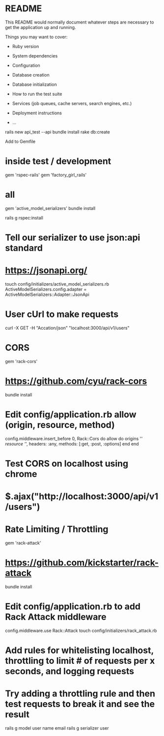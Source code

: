 # README

This README would normally document whatever steps are necessary to get the
application up and running.

Things you may want to cover:

* Ruby version

* System dependencies

* Configuration

* Database creation

* Database initialization

* How to run the test suite

* Services (job queues, cache servers, search engines, etc.)

* Deployment instructions

* ...

rails new api_test --api
bundle install
rake db:create

Add to Gemfile
# inside test / development
gem 'rspec-rails'
gem 'factory_girl_rails'
# all
gem 'active_model_serializers'
bundle install

rails g rspec:install

# Tell our serializer to use json:api standard
# https://jsonapi.org/
touch config/initializers/active_model_serializers.rb
ActiveModelSerializers.config.adapter = ActiveModelSerializers::Adapter::JsonApi

# User cUrl to make requests
curl -X GET -H "Accation/json" "localhost:3000/api/v1/users"

# CORS
gem 'rack-cors'
# https://github.com/cyu/rack-cors
bundle install
# Edit config/application.rb allow (origin, resource, method)
config.middleware.insert_before 0, Rack::Cors do
  allow do
    origins '*'
    resource '*', headers: :any, methods: [:get, :post, :options]
  end
end
# Test CORS on localhost using chrome
# $.ajax("http://localhost:3000/api/v1/users")

# Rate Limiting / Throttling
gem 'rack-attack'
# https://github.com/kickstarter/rack-attack
bundle install
# Edit config/application.rb to add Rack Attack middleware
config.middleware.use Rack::Attack
touch config/initializers/rack_attack.rb
# Add rules for whitelisting localhost, throttling to limit # of requests per x seconds, and logging requests
# Try adding a throttling rule and then test requests to break it and see the result

rails g model user name email
rails g serializer user

